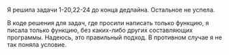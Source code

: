 Я решила задачи 1-20,22-24 до конца дедлайна. Остальное не успела. 

В коде решения для задач, где просили написать только функцию, я писала только функцию, без каких-либо других составляющих программы. Надеюсь, это правильный подход. В противном случае я не так поняла условие. 
